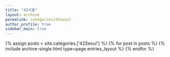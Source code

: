 ```yaml
---
title: "42서울"
layout: archive
permalink: categories/42seoul
author_profile: true
sidebar_main: true
---
```


{% assign posts = site.categories.['42Seoul'] %}
{% for post in posts %} {% include archive-single.html type=page.entries_layout %} {% endfor %}
